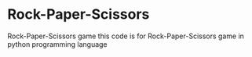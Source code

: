 # Rock-Paper-Scissors
Rock-Paper-Scissors game
this code is for Rock-Paper-Scissors game in python programming language
